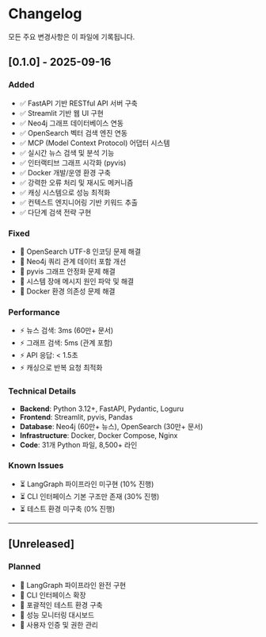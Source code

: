 # Changelog

모든 주요 변경사항은 이 파일에 기록됩니다.

## [0.1.0] - 2025-09-16

### Added
- ✅ FastAPI 기반 RESTful API 서버 구축
- ✅ Streamlit 기반 웹 UI 구현
- ✅ Neo4j 그래프 데이터베이스 연동
- ✅ OpenSearch 벡터 검색 엔진 연동
- ✅ MCP (Model Context Protocol) 어댑터 시스템
- ✅ 실시간 뉴스 검색 및 분석 기능
- ✅ 인터랙티브 그래프 시각화 (pyvis)
- ✅ Docker 개발/운영 환경 구축
- ✅ 강력한 오류 처리 및 재시도 메커니즘
- ✅ 캐싱 시스템으로 성능 최적화
- ✅ 컨텍스트 엔지니어링 기반 키워드 추출
- ✅ 다단계 검색 전략 구현

### Fixed
- 🔧 OpenSearch UTF-8 인코딩 문제 해결
- 🔧 Neo4j 쿼리 관계 데이터 포함 개선
- 🔧 pyvis 그래프 안정화 문제 해결
- 🔧 시스템 장애 메시지 원인 파악 및 해결
- 🔧 Docker 환경 의존성 문제 해결

### Performance
- ⚡ 뉴스 검색: 3ms (60만+ 문서)
- ⚡ 그래프 검색: 5ms (관계 포함)
- ⚡ API 응답: < 1.5초
- ⚡ 캐싱으로 반복 요청 최적화

### Technical Details
- **Backend**: Python 3.12+, FastAPI, Pydantic, Loguru
- **Frontend**: Streamlit, pyvis, Pandas
- **Database**: Neo4j (60만+ 뉴스), OpenSearch (30만+ 문서)
- **Infrastructure**: Docker, Docker Compose, Nginx
- **Code**: 31개 Python 파일, 8,500+ 라인

### Known Issues
- ⏳ LangGraph 파이프라인 미구현 (10% 진행)
- ⏳ CLI 인터페이스 기본 구조만 존재 (30% 진행)
- ⏳ 테스트 환경 미구축 (0% 진행)

---

## [Unreleased]

### Planned
- 🔮 LangGraph 파이프라인 완전 구현
- 🔮 CLI 인터페이스 확장
- 🔮 포괄적인 테스트 환경 구축
- 🔮 성능 모니터링 대시보드
- 🔮 사용자 인증 및 권한 관리



